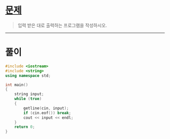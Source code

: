 # [문제](https://www.acmicpc.net/problem/11718 "#11718번")
  
> 입력 받은 대로 출력하는 프로그램을 작성하시오.
<hr/>

# 풀이

```cpp
#include <iostream>
#include <string>
using namespace std;

int main() 
{
    string input;
    while (true)
    {
        getline(cin, input);
        if (cin.eof()) break;
        cout << input << endl;
    }
    return 0;
}
```


